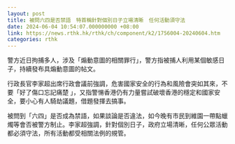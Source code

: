 ```yaml
---
layout: post
title: 被問六四是否禁語　特首稱針對個別日子立場清晰　任何活動須守法
date: 2024-06-04 10:54:07.000000000 +08:00
link: https://news.rthk.hk/rthk/ch/component/k2/1756004-20240604.htm
categories: rthk
---
```


警方近日拘捕多人，涉及「煽動意圖的相關罪行」，警方指被捕人利用某個敏感日子，持續發布具煽動意圖的帖文。

行政長官李家超出席行政會議前強調，危害國家安全的行為和風險會突如其來，不要「好了傷口忘記痛楚 」，又指警愓香港仍有力量嘗試破壞香港的穩定和國家安全，要小心有人騎劫議題，借題發揮去搞事。

被問到「六四」是否成為禁語，如果談論是否違法，如今晚有市民到維園一帶點蠟燭等會否被警方制止。李家超強調，針對個別日子，政府立場清晰，任何公眾活動都必須守法，所有活動都受相關法例的規管。
